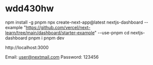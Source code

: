 # wdd430hw

npm install -g pnpm
npx create-next-app@latest nextjs-dashboard --example "https://github.com/vercel/next-learn/tree/main/dashboard/starter-example" --use-pnpm
cd nextjs-dashboard
pnpm i 
pnpm dev

http://localhost:3000


Email: user@nextmail.com
Password: 123456

